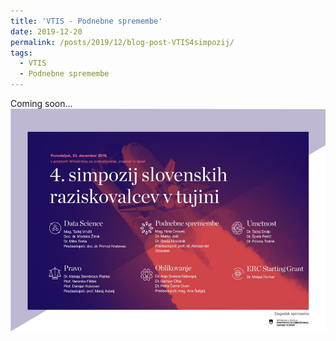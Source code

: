 ```yaml
---
title: 'VTIS - Podnebne spremembe'
date: 2019-12-20
permalink: /posts/2019/12/blog-post-VTIS4simpozij/
tags:
  - VTIS
  - Podnebne spremembe
---
```


Coming soon...
![Napovednik VTIS](/images/VTIS4simpozij.jpg)
